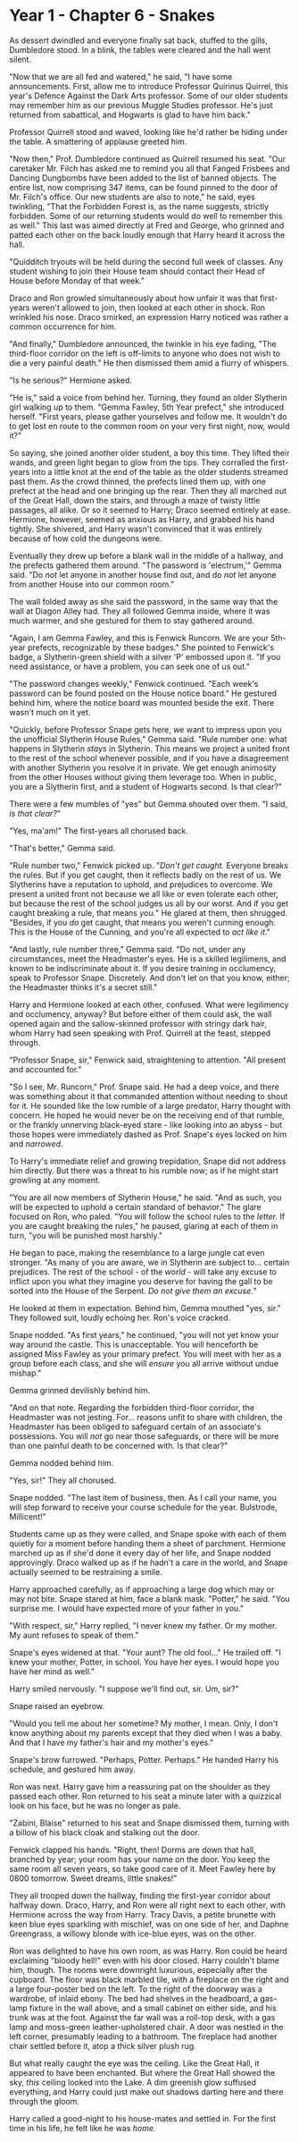 # Year 1 - Chapter 6 - Snakes

As dessert dwindled and everyone finally sat back, stuffed to the gills, Dumbledore stood. In a blink, the tables were cleared and the hall went silent.

"Now that we are all fed and watered," he said, "I have some announcements. First, allow me to introduce Professor Quirinus Quirrel, this year's Defence Against the Dark Arts professor. Some of our older students may remember him as our previous Muggle Studies professor. He's just returned from sabattical, and Hogwarts is glad to have him back."

Professor Quirrell stood and waved, looking like he'd rather be hiding under the table. A smattering of applause greeted him.

"Now then," Prof. Dumbledore continued as Quirrell resumed his seat. "Our caretaker Mr. Filch has asked me to remind you all that Fanged Frisbees and Dancing Dungbombs have been added to the list of banned objects. The entire list, now comprising 347 items, can be found pinned to the door of Mr. Filch's office. Our new students are also to note," he said, eyes twinkling, "That the Forbidden Forest is, as the name suggests, strictly forbidden. Some of our returning students would do well to remember this as well." This last was aimed directly at Fred and George, who grinned and patted each other on the back loudly enough that Harry heard it across the hall.

"Quidditch tryouts will be held during the second full week of classes. Any student wishing to join their House team should contact their Head of House before Monday of that week."

Draco and Ron growled simultaneously about how unfair it was that first-years weren't allowed to join, then looked at each other in shock. Ron wrinkled his nose. Draco smirked, an expression Harry noticed was rather a common occurrence for him.

"And finally," Dumbledore announced, the twinkle in his eye fading, "The third-floor corridor on the left is off-limits to anyone who does not wish to die a very painful death." He then dismissed them amid a flurry of whispers.

"Is he serious?" Hermione asked.

"He is," said a voice from behind her. Turning, they found an older Slytherin girl walking up to them. "Gemma Fawley, 5th Year prefect," she introduced herself. "First years, please gather yourselves and follow me. It wouldn't do to get lost en route to the common room on your very first night, now, would it?"

So saying, she joined another older student, a boy this time. They lifted their wands, and green light began to glow from the tips. They corralled the first-years into a little knot at the end of the table as the older students streamed past them. As the crowd thinned, the prefects lined them up, with one prefect at the head and one bringing up the rear. Then they all marched out of the Great Hall, down the stairs, and through a maze of twisty little passages, all alike. Or so it seemed to Harry; Draco seemed entirely at ease. Hermione, however, seemed as anxious as Harry, and grabbed his hand tightly. She shivered, and Harry wasn't convinced that it was entirely because of how cold the dungeons were.

Eventually they drew up before a blank wall in the middle of a hallway, and the prefects gathered them around. "The password is 'electrum,'" Gemma said. "Do *not* let anyone in another house find out, and do *not* let anyone from another House into our common room."

The wall folded away as she said the password, in the same way that the wall at Diagon Alley had. They all followed Gemma inside, where it was much warmer, and she gestured for them to stay gathered around.

"Again, I am Gemma Fawley, and this is Fenwick Runcorn. We are your 5th-year prefects, recognizable by these badges." She pointed to Fenwick's badge, a Slytherin-green shield with a silver 'P' embossed upon it. "If you need assistance, or have a problem, you can seek one of us out."

"The password changes weekly," Fenwick continued. "Each week's password can be found posted on the House notice board." He gestured behind him, where the notice board was mounted beside the exit. There wasn't much on it yet.

"Quickly, before Professor Snape gets here, we want to impress upon you the unofficial Slytherin House Rules," Gemma said. "Rule number one: what happens in Slytherin *stays* in Slytherin. This means we project a united front to the rest of the school whenever possible, and if you have a disagreement with another Slytherin you resolve it in private. We get enough animosity from the other Houses without giving them leverage too. When in public, you are a Slytherin first, and a student of Hogwarts second. Is that clear?"

There were a few mumbles of "yes" but Gemma shouted over them. "I said, *is that clear?*"

"Yes, ma'am!" The first-years all chorused back.

"That's better," Gemma said.

"Rule number two," Fenwick picked up. "*Don't get caught.* Everyone breaks the rules. But if you get caught, then it reflects badly on the rest of us. We Slytherins have a reputation to uphold, and prejudices to overcome. We present a united front not because we all like or even tolerate each other, but because the rest of the school judges us all by our worst. And if you get caught breaking a rule, that means *you.*" He glared at them, then shrugged. "Besides, if you *do* get caught, that means you weren't cunning enough. This is the House of the Cunning, and you're all expected to *act like it*."

"And lastly, rule number three," Gemma said. "Do not, under any circumstances, meet the Headmaster's eyes. He is a skilled legilimens, and known to be indiscriminate about it. If you desire training in occlumency, speak to Professor Snape. Discretely. And don't let on that you know, either; the Headmaster thinks it's a secret still."

Harry and Hermione looked at each other, confused. What were legilimency and occlumency, anyway? But before either of them could ask, the wall opened again and the sallow-skinned professor with stringy dark hair, whom Harry had seen speaking with Prof. Quirrell at the feast, stepped through.

"Professor Snape, sir," Fenwick said, straightening to attention. "All present and accounted for."

"So I see, Mr. Runcorn," Prof. Snape said. He had a deep voice, and there was something about it that commanded attention without needing to shout for it. He sounded like the low rumble of a large predator, Harry thought with concern. He hoped he would never be on the receiving end of that rumble, or the frankly unnerving black-eyed stare - like looking into an abyss - but those hopes were immediately dashed as Prof. Snape's eyes locked on him and *narrowed.*

To Harry's immediate relief and growing trepidation, Snape did not address him directly. But there was a threat to his rumble now; as if he might start growling at any moment.

"You are all now members of Slytherin House," he said. "And as such, you will be expected to uphold a certain standard of behavior." The glare focused on Ron, who paled. "You will follow the school rules to the *letter.* If you are caught breaking the rules," he paused, glaring at each of them in turn, "you will be punished most harshly."

He began to pace, making the resemblance to a large jungle cat even stronger. "As many of you are aware, we in Slytherin are subject to... certain prejudices. The rest of the school - of the *world* - will take any excuse to inflict upon you what they imagine you deserve for having the gall to be sorted into the House of the Serpent. *Do not give them an excuse.*"

He looked at them in expectation. Behind him, Gemma mouthed "yes, sir." They followed suit, loudly echoing her. Ron's voice cracked.

Snape nodded. "As first years," he continued, "you will not yet know your way around the castle. This is unacceptable. You will henceforth be assigned Miss Fawley as your primary prefect. You will meet with her as a group before each class, and she will *ensure* you all arrive without undue mishap."

Gemma grinned devilishly behind him.

"And on that note. Regarding the forbidden third-floor corridor, the Headmaster was not jesting. For... reasons unfit to share with children, the Headmaster has been obliged to safeguard certain of an associate's possessions. You will *not* go near those safeguards, or there will be more than one painful death to be concerned with. Is that clear?"

Gemma nodded behind him.

"Yes, sir!" They all chorused.

Snape nodded. "The last item of business, then. As I call your name, you will step forward to receive your course schedule for the year. Bulstrode, Millicent!"

Students came up as they were called, and Snape spoke with each of them quietly for a moment before handing them a sheet of parchment. Hermione marched up as if she'd done it every day of her life, and Snape nodded approvingly. Draco walked up as if he hadn't a care in the world, and Snape actually seemed to be restraining a smile.

Harry approached carefully, as if approaching a large dog which may or may not bite. Snape stared at him, face a blank mask. "Potter," he said. "You surprise me. I would have expected more of your father in you."

"With respect, sir," Harry replied, "I never knew my father. Or my mother. My aunt refuses to speak of them."

Snape's eyes widened at that. "Your aunt? The old fool..." He trailed off. "I knew your mother, Potter, in school. You have her eyes. I would hope you have her mind as well."

Harry smiled nervously. "I suppose we'll find out, sir. Um, sir?"

Snape raised an eyebrow.

"Would you tell me about her sometime? My mother, I mean. Only, I don't know anything about my parents except that they died when I was a baby. And that I have my father's hair and my mother's eyes."

Snape's brow furrowed. "Perhaps, Potter. Perhaps." He handed Harry his schedule, and gestured him away.

Ron was next. Harry gave him a reassuring pat on the shoulder as they passed each other. Ron returned to his seat a minute later with a quizzical look on his face, but he was no longer as pale.

"Zabini, Blaise" returned to his seat and Snape dismissed them, turning with a billow of his black cloak and stalking out the door.

Fenwick clapped his hands. "Right, then! Dorms are down that hall, branched by year; your room has your name on the door. You keep the same room all seven years, so take good care of it. Meet Fawley here by 0800 tomorrow. Sweet dreams, little snakes!"

They all trooped down the hallway, finding the first-year corridor about halfway down. Draco, Harry, and Ron were all right next to each other, with Hermione across the way from Harry. Tracy Davis, a petite brunette with keen blue eyes sparkling with mischief, was on one side of her, and Daphne Greengrass, a willowy blonde with ice-blue eyes, was on the other.

Ron was delighted to have his own room, as was Harry. Ron could be heard exclaiming "bloody hell!" even with his door closed. Harry couldn't blame him, though. The rooms were downright luxurious, especially after the cupboard. The floor was black marbled tile, with a fireplace on the right and a large four-poster bed on the left. To the right of the doorway was a wardrobe, of inlaid ebony. The bed had shelves in the headboard, a gas-lamp fixture in the wall above, and a small cabinet on either side, and his trunk was at the foot. Against the far wall was a roll-top desk, with a gas lamp and moss-green leather-upholstered chair. A door was nestled in the left corner, presumably leading to a bathroom. The fireplace had another chair settled before it, atop a thick silver plush rug.

But what really caught the eye was the ceiling. Like the Great Hall, it appeared to have been enchanted. But where the Great Hall showed the sky, *this* ceiling looked into the Lake. A dim greenish glow suffused everything, and Harry could just make out shadows darting here and there through the gloom.

Harry called a good-night to his house-mates and settled in. For the first time in his life, he felt like he was *home.*